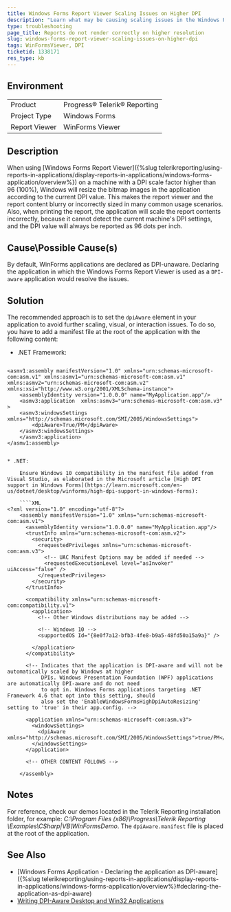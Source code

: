```yaml
---
title: Windows Forms Report Viewer Scaling Issues on Higher DPI
description: "Learn what may be causing scaling issues in the Windows Forms Report Viewer on higher DPI and how to fix them."
type: troubleshooting
page_title: Reports do not render correctly on higher resolution
slug: windows-forms-report-viewer-scaling-issues-on-higher-dpi
tags: WinFormsViewer, DPI
ticketid: 1338171
res_type: kb
---
```


## Environment

<table>
	<tr>
		<td>Product</td>
		<td>Progress® Telerik® Reporting</td>
	</tr>
	<tr>
		<td>Project Type</td>
		<td>Windows Forms</td>
	</tr>
	<tr>
		<td>Report Viewer</td>
		<td>WinForms Viewer</td>
	</tr>
</table>

## Description

When using [Windows Forms Report Viewer]({%slug telerikreporting/using-reports-in-applications/display-reports-in-applications/windows-forms-application/overview%}) on a machine with a DPI scale factor higher than 96 (100%), Windows will resize the bitmap images in the application according to the current DPI value. This makes the report viewer and the report content blurry or incorrectly sized in many common usage scenarios. Also, when printing the report, the application will scale the report contents incorrectly, because it cannot detect the current machine's DPI settings, and the DPI value will always be reported as 96 dots per inch.

## Cause\Possible Cause(s)

By default, WinForms applications are declared as DPI-unaware. Declaring the application in which the Windows Forms Report Viewer is used as a `DPI-aware` application would resolve the issues.

## Solution

The recommended approach is to set the `dpiAware` element in your application to avoid further scaling, visual, or interaction issues.  To do so, you have to add a manifest file at the root of the application with the following content:

* .NET Framework:

	````XML
<?xml version="1.0" encoding="utf-8"?>
	<asmv1:assembly manifestVersion="1.0" xmlns="urn:schemas-microsoft-com:asm.v1" xmlns:asmv1="urn:schemas-microsoft-com:asm.v1" xmlns:asmv2="urn:schemas-microsoft-com:asm.v2" xmlns:xsi="http://www.w3.org/2001/XMLSchema-instance">
		<assemblyIdentity version="1.0.0.0" name="MyApplication.app"/>
		<asmv3:application  xmlns:asmv3="urn:schemas-microsoft-com:asm.v3" >
		<asmv3:windowsSettings xmlns="http://schemas.microsoft.com/SMI/2005/WindowsSettings">
			<dpiAware>True/PM</dpiAware>
		</asmv3:windowsSettings>
		</asmv3:application>
	</asmv1:assembly>
````

* .NET:

	Ensure Windows 10 compatibility in the manifest file added from Visual Studio, as elaborated in the Microsoft article [High DPI support in Windows Forms](https://learn.microsoft.com/en-us/dotnet/desktop/winforms/high-dpi-support-in-windows-forms):

	````XML
<?xml version="1.0" encoding="utf-8"?>
	<assembly manifestVersion="1.0" xmlns="urn:schemas-microsoft-com:asm.v1">
	  <assemblyIdentity version="1.0.0.0" name="MyApplication.app"/>
	  <trustInfo xmlns="urn:schemas-microsoft-com:asm.v2">
		<security>
		  <requestedPrivileges xmlns="urn:schemas-microsoft-com:asm.v3">
			<!-- UAC Manifest Options may be added if needed -->
			<requestedExecutionLevel level="asInvoker" uiAccess="false" />
		  </requestedPrivileges>
		</security>
	  </trustInfo>

	  <compatibility xmlns="urn:schemas-microsoft-com:compatibility.v1">
		<application>
		  <!-- Other Windows distributions may be added -->

		  <!-- Windows 10 -->
		  <supportedOS Id="{8e0f7a12-bfb3-4fe8-b9a5-48fd50a15a9a}" />

		</application>
	  </compatibility>

	  <!-- Indicates that the application is DPI-aware and will not be automatically scaled by Windows at higher
		   DPIs. Windows Presentation Foundation (WPF) applications are automatically DPI-aware and do not need 
		   to opt in. Windows Forms applications targeting .NET Framework 4.6 that opt into this setting, should 
		   also set the 'EnableWindowsFormsHighDpiAutoResizing' setting to 'true' in their app.config. -->

	  <application xmlns="urn:schemas-microsoft-com:asm.v3">
		<windowsSettings>
		  <dpiAware xmlns="http://schemas.microsoft.com/SMI/2005/WindowsSettings">true/PM</dpiAware>
		</windowsSettings>
	  </application>

	  <!-- OTHER CONTENT FOLLOWS -->

	</assembly>
````


## Notes

For reference, check our demos located in the Telerik Reporting installation folder, for example: *C:\Program Files (x86)\Progress\Telerik Reporting <VERSION>\Examples\CSharp|VB\WinFormsDemo*. The `dpiAware.manifest` file is placed at the root of the application.

## See Also

* [Windows Forms Application - Declaring the application as DPI-aware]({%slug telerikreporting/using-reports-in-applications/display-reports-in-applications/windows-forms-application/overview%}#declaring-the-application-as-dpi-aware)
* [Writing DPI-Aware Desktop and Win32 Applications](https://learn.microsoft.com/en-us/windows/win32/hidpi/high-dpi-desktop-application-development-on-windows)
